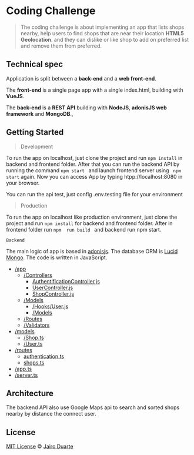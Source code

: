 # Coding Challenge
> The coding challenge is about implementing an app that lists shops nearby, help users to find shops that are near their location **HTML5 Geolocation**. and they can dislike or like shop to add on preferred list and remove them from preferred.

Technical spec
---------------
Application is split between a **back-end** and a **web front-end**.

The **front-end** is a single page app with a single index.html, building with **VueJS**. 

The **back-end** is a **REST API** building with **NodeJS**,  **adonisJS web framework** and **MongoDB**.,

Getting Started
---------------
> Development

To run the app on localhost, just clone the project and run ```npm install``` in backend and frontend folder. After that you can run the backend API by running the command ```npm start ``` and launch frontend server using ``` npm start``` again. Now you can access App by typing htpp://localhost:8080 in your browser.

You can run the api test, just config .env.testing file for your environment 

> Production

To run the app on localhost like production environment, just clone the project and run ``` npm install ``` for backend and frontend folder. After in frontend folder run ```npm  run build ``` and backend run npm start.

``` Backend ```

The main logic of app is based in [adonisjs](https://adonisjs.com/). The database ORM is [Lucid Mongo](https://github.com/duyluonglc/lucid-mongo). The code is written in JavaScript.

* [/app]()
    * [/Controllers](./backend/app/Controllers/)
        * [AuthentificationController.js](./backend/app/Controllers/Http/AuthentificationController.js)
         * [UserController.js](./backend/app/Controllers/Http/UserController.js)
         * [ShopController.js](./backend/app/Controllers/Http/ShopController.js)
    * [/Models](./backend/app/Models)
        * [/Hooks/User.js](./backend/app/Models/Hooks/User.js)
        * [/Models](./backend/app/Models)
    * [/Routes](./back-end/src/config/database.config.ts)
    * [/Validators](./back-end/src/config/database.config.ts)
* [/models]()
    * [/Shop.ts](./back-end/src/models/Shop.ts)
    * [/User.ts](./back-end/src/models/User.ts)
* [/routes]()
    * [authentication.ts](./back-end/src/routes/authentication.ts)
    * [shops.ts](./back-end/src/routes/shops.ts)
* [/app.ts](./back-end/src/app.ts)
* [/server.ts](./back-end/src/server.ts)

Architecture
---------------

The backend API also use Google Maps api to search and sorted shops nearby by distance the connect user.

## License
[MIT License](https://github.com/afonsopacifer/open-source-boilerplate/blob/master/LICENSE.md) ©  [Jairo Duarte](https://github.com/jairoduarte)
